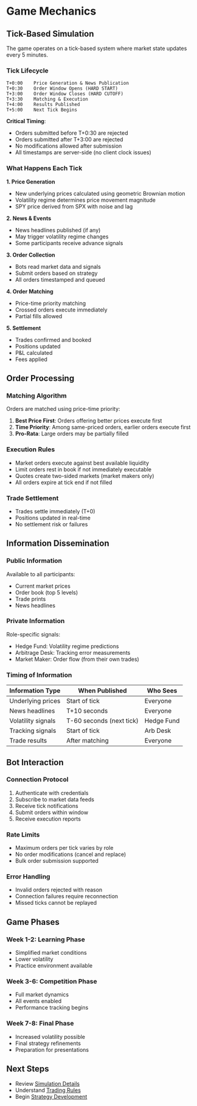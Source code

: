 # Game Mechanics

## Tick-Based Simulation

The game operates on a tick-based system where market state updates every 5 minutes.

### Tick Lifecycle

```
T+0:00    Price Generation & News Publication
T+0:30    Order Window Opens (HARD START)
T+3:00    Order Window Closes (HARD CUTOFF)
T+3:30    Matching & Execution
T+4:00    Results Published
T+5:00    Next Tick Begins
```

**Critical Timing**:
- Orders submitted before T+0:30 are rejected
- Orders submitted after T+3:00 are rejected
- No modifications allowed after submission
- All timestamps are server-side (no client clock issues)

### What Happens Each Tick

**1. Price Generation**
- New underlying prices calculated using geometric Brownian motion
- Volatility regime determines price movement magnitude
- SPY price derived from SPX with noise and lag

**2. News & Events**
- News headlines published (if any)
- May trigger volatility regime changes
- Some participants receive advance signals

**3. Order Collection**
- Bots read market data and signals
- Submit orders based on strategy
- All orders timestamped and queued

**4. Order Matching**
- Price-time priority matching
- Crossed orders execute immediately
- Partial fills allowed

**5. Settlement**
- Trades confirmed and booked
- Positions updated
- P&L calculated
- Fees applied

## Order Processing

### Matching Algorithm

Orders are matched using price-time priority:

1. **Best Price First**: Orders offering better prices execute first
2. **Time Priority**: Among same-priced orders, earlier orders execute first
3. **Pro-Rata**: Large orders may be partially filled

### Execution Rules

- Market orders execute against best available liquidity
- Limit orders rest in book if not immediately executable
- Quotes create two-sided markets (market makers only)
- All orders expire at tick end if not filled

### Trade Settlement

- Trades settle immediately (T+0)
- Positions updated in real-time
- No settlement risk or failures

## Information Dissemination

### Public Information
Available to all participants:
- Current market prices
- Order book (top 5 levels)
- Trade prints
- News headlines

### Private Information
Role-specific signals:
- Hedge Fund: Volatility regime predictions
- Arbitrage Desk: Tracking error measurements
- Market Maker: Order flow (from their own trades)

### Timing of Information

| Information Type | When Published | Who Sees |
|-----------------|----------------|----------|
| Underlying prices | Start of tick | Everyone |
| News headlines | T+10 seconds | Everyone |
| Volatility signals | T-60 seconds (next tick) | Hedge Fund |
| Tracking signals | Start of tick | Arb Desk |
| Trade results | After matching | Everyone |

## Bot Interaction

### Connection Protocol
1. Authenticate with credentials
2. Subscribe to market data feeds
3. Receive tick notifications
4. Submit orders within window
5. Receive execution reports

### Rate Limits
- Maximum orders per tick varies by role
- No order modifications (cancel and replace)
- Bulk order submission supported

### Error Handling
- Invalid orders rejected with reason
- Connection failures require reconnection
- Missed ticks cannot be replayed

## Game Phases

### Week 1-2: Learning Phase
- Simplified market conditions
- Lower volatility
- Practice environment available

### Week 3-6: Competition Phase
- Full market dynamics
- All events enabled
- Performance tracking begins

### Week 7-8: Final Phase
- Increased volatility possible
- Final strategy refinements
- Preparation for presentations

## Next Steps

- Review [Simulation Details](../simulation/)
- Understand [Trading Rules](../trading/)
- Begin [Strategy Development](../technical/)
